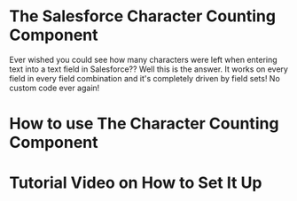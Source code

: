 # The Salesforce Character Counting Component

Ever wished you could see how many characters were left when entering text into a 
text field in Salesforce?? Well this is the answer. It works on every field in every 
field combination and it's completely driven by field sets! No custom code ever again!

# How to use The Character Counting Component


# Tutorial Video on How to Set It Up